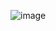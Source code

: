 ![image](https://user-images.githubusercontent.com/80355246/205401383-a2b6547e-2860-4e5b-b53e-7b0ffe0bacd4.png)
